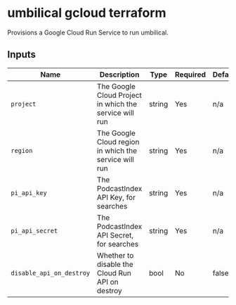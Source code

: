 # umbilical gcloud terraform

Provisions a Google Cloud Run Service to run umbilical.

## Inputs

| Name                     | Description                                            | Type   | Required | Default |
| ------------------------ | ------------------------------------------------------ | ------ | -------- | ------- |
| `project`                | The Google Cloud Project in which the service will run | string | Yes      | n/a     |
| `region`                 | The Google Cloud region in which the service will run  | string | Yes      | n/a     |
| `pi_api_key`             | The PodcastIndex API Key, for searches                 | string | Yes      | n/a     |
| `pi_api_secret`          | The PodcastIndex API Secret, for searches              | string | Yes      | n/a     |
| `disable_api_on_destroy` | Whether to disable the Cloud Run API on destroy        | bool   | No       | false   |
